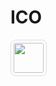 # ICO

<style>
    table thead{
        display: none;
    }
    img{
        height: 3rem;
        border: 1px solid #ddd;
        padding: .25rem;
        border-radius: 8px;
    }
</style>

![](https://cdn.jsdelivr.net/gh/langnang/storage/img/logo/shields.png)
